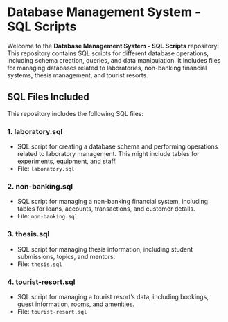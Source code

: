 # Database Management System - SQL Scripts

Welcome to the **Database Management System - SQL Scripts** repository! This repository contains SQL scripts for different database operations, including schema creation, queries, and data manipulation. It includes files for managing databases related to laboratories, non-banking financial systems, thesis management, and tourist resorts.

## SQL Files Included

This repository includes the following SQL files:

### 1. **laboratory.sql**
   - SQL script for creating a database schema and performing operations related to laboratory management. This might include tables for experiments, equipment, and staff.
   - File: `laboratory.sql`

### 2. **non-banking.sql**
   - SQL script for managing a non-banking financial system, including tables for loans, accounts, transactions, and customer details.
   - File: `non-banking.sql`

### 3. **thesis.sql**
   - SQL script for managing thesis information, including student submissions, topics, and mentors.
   - File: `thesis.sql`

### 4. **tourist-resort.sql**
   - SQL script for managing a tourist resort’s data, including bookings, guest information, rooms, and amenities.
   - File: `tourist-resort.sql`
